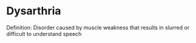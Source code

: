 # Dysarthria

Definition: Disorder caused by muscle weakness that results in slurred or difficult to understand speech